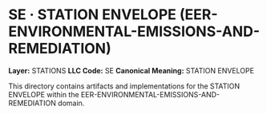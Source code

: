 # SE · STATION ENVELOPE (EER-ENVIRONMENTAL-EMISSIONS-AND-REMEDIATION)

**Layer:** STATIONS
**LLC Code:** SE
**Canonical Meaning:** STATION ENVELOPE

This directory contains artifacts and implementations for the STATION ENVELOPE within the EER-ENVIRONMENTAL-EMISSIONS-AND-REMEDIATION domain.
